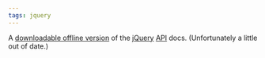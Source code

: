 ```yaml
---
tags: jquery
---
```


A [downloadable offline version](http://view.jquery.com/trunk/tools/api-browser/jquery-api-browser.zip) of the [jQuery](/wiki/jQuery) [API](/wiki/API) docs. (Unfortunately a little out of date.)
